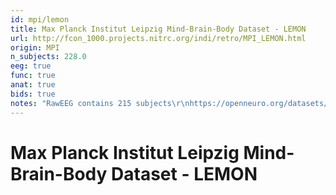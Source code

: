 ```yaml
---
id: mpi/lemon
title: Max Planck Institut Leipzig Mind-Brain-Body Dataset - LEMON
url: http://fcon_1000.projects.nitrc.org/indi/retro/MPI_LEMON.html
origin: MPI
n_subjects: 228.0
eeg: true
func: true
anat: true
bids: true
notes: "RawEEG contains 215 subjects\r\nhttps://openneuro.org/datasets/ds000221"
---
```


# Max Planck Institut Leipzig Mind-Brain-Body Dataset - LEMON
